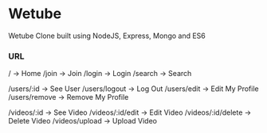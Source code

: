 # Wetube

Wetube Clone built using NodeJS, Express, Mongo and ES6

### URL
/ -> Home
/join -> Join
/login -> Login
/search -> Search

/users/:id -> See User
/users/logout -> Log Out
/users/edit -> Edit My Profile
/users/remove -> Remove My Profile

/videos/:id -> See Video
/videos/:id/edit -> Edit Video
/videos/:id/delete -> Delete Video
/videos/upload -> Upload Video
